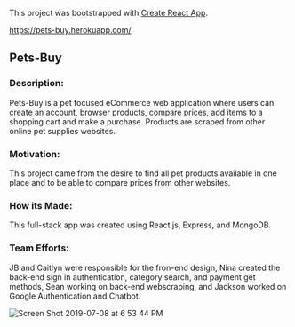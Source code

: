 This project was bootstrapped with [Create React App](https://github.com/facebook/create-react-app).

https://pets-buy.herokuapp.com/

## Pets-Buy

### Description:

Pets-Buy is a pet focused eCommerce web application where users can create an account, browser products, compare prices, add items to a shopping cart and make a purchase. Products are scraped from other online pet supplies websites.

### Motivation:

This project came from the desire to find all pet products available in one place and to be able to compare prices from other websites. 

### How its Made:

This full-stack app was created using React.js, Express, and MongoDB.

### Team Efforts:

JB and Caitlyn were responsible for the fron-end design, Nina created the back-end sign in authentication, category search, and payment get methods, Sean working on back-end webscraping, and Jackson worked on Google Authentication and Chatbot.

![Screen Shot 2019-07-08 at 6 53 44 PM](https://user-images.githubusercontent.com/46974642/60849788-f8628400-a1b1-11e9-94f7-0725b4493ef0.png)
